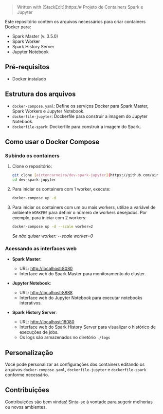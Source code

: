 > Written with [StackEdit](https:/# Projeto de Containers Spark e Jupyter

Este repositório contém os arquivos necessários para criar containers Docker para:

 - Spark Master (v. 3.5.0)
 - Spark Worker
 - Spark History Server
 - Jupyter Notebook

## Pré-requisitos

- Docker instalado

## Estrutura dos arquivos

- `docker-compose.yaml`: Define os serviços Docker para Spark Master, Spark Workers e Jupyter Notebook.
- `dockerfile-jupyter`: Dockerfile para construir a imagem do Jupyter Notebook.
- `dockerfile-spark`: Dockerfile para construir a imagem do Spark.

## Como usar o Docker Compose

### Subindo os containers

1. Clone o repositório:
    ```bash
    git clone [airtoncarneiro/dev-spark-jupyter](https://github.com/airtoncarneiro/dev-spark-jupyter)
    cd dev-spark-jupyter
    ```

2. Para iniciar os containers com 1 worker, execute:
    ```bash
    docker-compose up -d
    ```

3. Para iniciar os containers com um ou mais workers, utilize a variável de ambiente `WORKERS` para definir o número de workers desejados. Por exemplo, para iniciar com 2 workers:
    ```bash
    docker-compose up -d --scale worker=2
    ```
    *Se não quiser worker: --scale worker=0*

### Acessando as interfaces web

- **Spark Master**:
    - URL: [http://localhost:8080](http://localhost:8080)
    - Interface web do Spark Master para monitoramento do cluster.

- **Jupyter Notebook**:
    - URL: [http://localhost:8888](http://localhost:8888)
    - Interface web do Jupyter Notebook para executar notebooks interativos.

- **Spark History Server**:
    - URL: [http://localhost:18080](http://localhost:18080)
    - Interface web do Spark History Server para visualizar o histórico de execuções de jobs.
    - Os logs são armazenados no diretório `./logs`

## Personalização

Você pode personalizar as configurações dos containers editando os arquivos `docker-compose.yaml`, `dockerfile-jupyter` e `dockerfile-spark` conforme necessário.

## Contribuições

Contribuições são bem vindas! Sinta-se à vontade para sugerir melhorias ou novos ambientes.